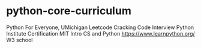 # python-core-curriculum

Python For Everyone, UMichigan
Leetcode
Cracking Code Interview
Python Institute Certification
MIT Intro CS and Python
https://www.learnpython.org/
W3 school

